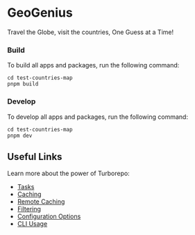 # GeoGenius

Travel the Globe, visit the countries, One Guess at a Time!

### Build

To build all apps and packages, run the following command:

```
cd test-countries-map
pnpm build
```

### Develop

To develop all apps and packages, run the following command:

```
cd test-countries-map
pnpm dev
```



## Useful Links

Learn more about the power of Turborepo:

- [Tasks](https://turbo.build/repo/docs/core-concepts/monorepos/running-tasks)
- [Caching](https://turbo.build/repo/docs/core-concepts/caching)
- [Remote Caching](https://turbo.build/repo/docs/core-concepts/remote-caching)
- [Filtering](https://turbo.build/repo/docs/core-concepts/monorepos/filtering)
- [Configuration Options](https://turbo.build/repo/docs/reference/configuration)
- [CLI Usage](https://turbo.build/repo/docs/reference/command-line-reference)

